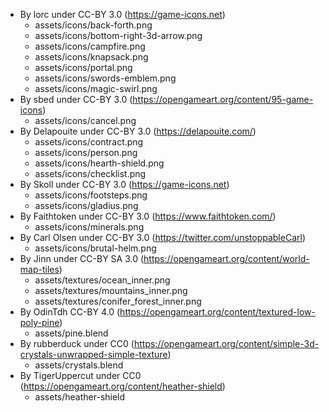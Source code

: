 * By lorc under CC-BY 3.0 (https://game-icons.net)
  - assets/icons/back-forth.png
  - assets/icons/bottom-right-3d-arrow.png
  - assets/icons/campfire.png
  - assets/icons/knapsack.png
  - assets/icons/portal.png
  - assets/icons/swords-emblem.png
  - assets/icons/magic-swirl.png
* By sbed under CC-BY 3.0 (https://opengameart.org/content/95-game-icons)
  - assets/icons/cancel.png
* By Delapouite under CC-BY 3.0 (https://delapouite.com/)
  - assets/icons/contract.png
  - assets/icons/person.png
  - assets/icons/hearth-shield.png
  - assets/icons/checklist.png
* By Skoll under CC-BY 3.0 (https://game-icons.net)
  - assets/icons/footsteps.png
  - assets/icons/gladius.png
* By Faithtoken under CC-BY 3.0 (https://www.faithtoken.com/)
  - assets/icons/minerals.png
* By Carl Olsen under CC-BY 3.0 (https://twitter.com/unstoppableCarl)
  - assets/icons/brutal-helm.png
* By Jinn under CC-BY SA 3.0 (https://opengameart.org/content/world-map-tiles)
  - assets/textures/ocean_inner.png
  - assets/textures/mountains_inner.png
  - assets/textures/conifer_forest_inner.png
* By OdinTdh CC-BY 4.0 (https://opengameart.org/content/textured-low-poly-pine)
  - assets/pine.blend
* By rubberduck under CC0 (https://opengameart.org/content/simple-3d-crystals-unwrapped-simple-texture)
  - assets/crystals.blend
* By TigerUppercut under CC0 (https://opengameart.org/content/heather-shield)
  - assets/heather-shield
